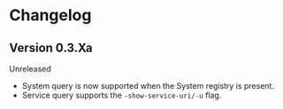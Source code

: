 # Changelog

## Version 0.3.Xa

Unreleased

 - System query is now supported when the System registry is present.
 - Service query supports the `-show-service-uri/-u` flag.